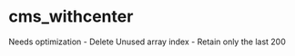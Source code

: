 # cms_withcenter

Needs optimization
               - Delete Unused array index
               - Retain only the last 200
